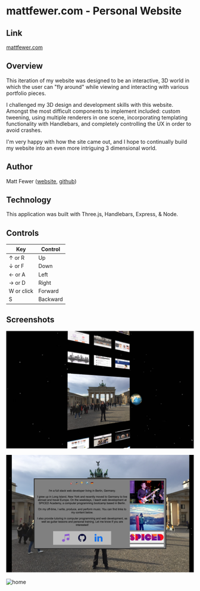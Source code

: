 # mattfewer.com - Personal Website

## Link

[mattfewer.com](http://mattfewer.com)

## Overview

This iteration of my website was designed to be an interactive, 3D world in which the user can "fly around" while viewing and interacting with various portfolio pieces.

I challenged my 3D design and development skills with this website.  Amongst the most difficult components to implement included: custom tweening, using multiple renderers in one scene, incorporating templating functionality with Handlebars, and completely controlling the UX in order to avoid crashes.

I'm very happy with how the site came out, and I hope to continually build my website into an even more intriguing 3 dimensional world.

## Author

Matt Fewer ([website](http://mattfewer.com), [github](https://github.com/mattyfew))

## Technology

This application was built with Three.js, Handlebars, Express, & Node.

## Controls

| Key        | Control  |
| ---------- | -------- |
| ↑ or R     | Up       |
| ↓ or F     | Down     |
| ← or A     | Left     |
| → or D     | Right    |
| W or click | Forward  |
| S          | Backward |

## Screenshots

![home](./public/img/screenshots/mattfewer.com_home.png)

![bio](./public/img/screenshots/mattfewer.com_bio.png)

![home](./public/img/screenshots/mattfewer.com_lets_talk.png)